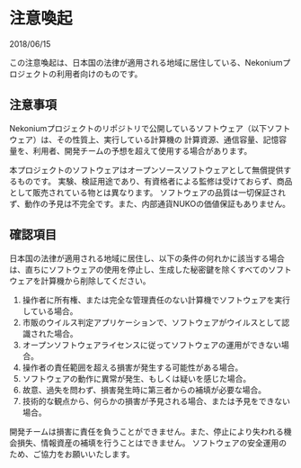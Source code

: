 # 注意喚起

2018/06/15

この注意喚起は、日本国の法律が適用される地域に居住している、Nekoniumプロジェクトの利用者向けのものです。

## 注意事項

Nekoniumプロジェクトのリポジトリで公開しているソフトウェア（以下ソフトウェア）は、その性質上、実行している計算機の
計算資源、通信容量、記憶容量を、利用者、開発チームの予想を超えて使用する場合があります。

本プロジェクトのソフトウェアはオープンソースソフトウェアとして無償提供するものです。
実験、検証用途であり、有資格者による監修は受けておらず、商品として販売されている物とは異なります。
ソフトウェアの品質は一切保証されず、動作の予見は不完全です。また、内部通貨NUKOの価値保証もありません。

## 確認項目

日本国の法律が適用される地域に居住し、以下の条件の何れかに該当する場合は、直ちにソフトウェアの使用を停止し、生成した秘密鍵を除くすべてのソフトウェアを計算機から削除してください。

1. 操作者に所有権、または完全な管理責任のない計算機でソフトウェアを実行している場合。
2. 市販のウイルス判定アプリケーションで、ソフトウェアがウイルスとして認識された場合。
3. オープンソフトウェアライセンスに従ってソフトウェアの運用ができない場合。
4. 操作者の責任範囲を超える損害が発生する可能性がある場合。
5. ソフトウェアの動作に異常が発生、もしくは疑いを感じた場合。
6. 故意、過失を問わず、損害発生時に第三者からの補填が必要な場合。
7. 技術的な観点から、何らかの損害が予見される場合、または予見をできない場合。



開発チームは損害に責任を負うことができません。また、停止により失われる機会損失、情報資産の補填を行うことはできません。
ソフトウェアの安全運用のため、ご協力をお願いいたします。


